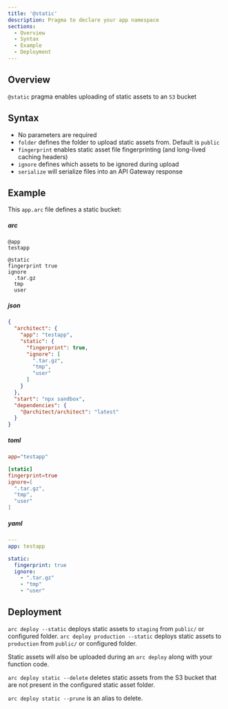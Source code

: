 ```yaml
---
title: '@static'
description: Pragma to declare your app namespace
sections:
  - Overview
  - Syntax
  - Example
  - Deployment
---
```


## Overview

`@static` pragma enables uploading of static assets to an `S3` bucket

## Syntax

- No parameters are required
- `folder` defines the folder to upload static assets from. Default is `public`
- `fingerprint` enables static asset file fingerprinting (and long-lived caching headers)
- `ignore` defines which assets to be ignored during upload
- `serialize` will serialize files into an API Gateway response

## Example

This `app.arc` file defines a static bucket:


<arc-tab-bar>

<arc-tab label=arc>

<h5>arc</h5>

<div slot=content>

```arc
@app
testapp

@static
fingerprint true
ignore
  .tar.gz
  tmp
  user
```

</div>

</arc-tab>

<arc-tab label=json>

<h5>json</h5>

<div slot=content>

```json
{
  "architect": {
    "app": "testapp",
    "static": {
      "fingerprint": true,
      "ignore": [
        ".tar.gz",
        "tmp",
        "user"
      ]
    }
  },
  "start": "npx sandbox",
  "dependencies": {
    "@architect/architect": "latest"
  }
}
```

</div>

</arc-tab>

<arc-tab label=toml>

<h5>toml</h5>

<div slot=content>

```toml
app="testapp"

[static]
fingerprint=true
ignore=[
  ".tar.gz",
  "tmp",
  "user"
]

```

</div>

</arc-tab>

<arc-tab label=yaml>

<h5>yaml</h5>

<div slot=content>

```yaml
---
app: testapp

static:
  fingerprint: true
  ignore:
    - ".tar.gz"
    - "tmp"
    - "user"
```

</div>

</arc-tab>

</arc-tab-bar>

## Deployment

`arc deploy --static` deploys static assets to `staging` from `public/` or configured folder.
`arc deploy production --static` deploys static assets to `production` from `public/` or configured folder.

Static assets will also be uploaded during an `arc deploy` along with your function code.

`arc deploy static --delete` deletes static assets from the S3 bucket that are not present in the configured static asset folder.

`arc deploy static --prune` is an alias to delete.


